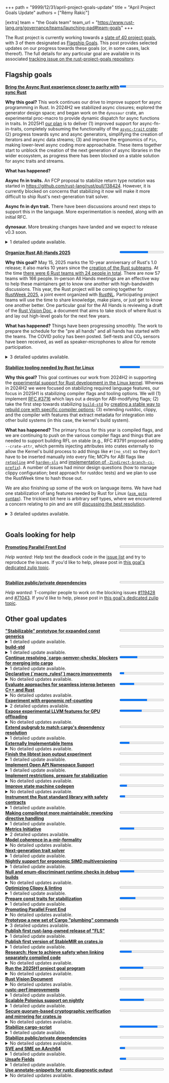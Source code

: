 +++
path = "9999/12/31/april-project-goals-update"
title = "April Project Goals Update"
authors = ["Rémy Rakic"]

[extra]
team = "the Goals team"
team_url = "https://www.rust-lang.org/governance/teams/launching-pad#team-goals"
+++

The Rust project is currently working towards a [slate of 40 project goals](https://rust-lang.github.io/rust-project-goals/2025h1/goals.html), with 3 of them designated as [Flagship Goals](https://rust-lang.github.io/rust-project-goals/2025h1/goals.html#flagship-goals). This post provides selected updates on our progress towards these goals (or, in some cases, lack thereof). The full details for any particular goal are available in its associated [tracking issue on the rust-project-goals repository](https://github.com/rust-lang/rust-project-goals/issues?q=is%3Aissue%20state%3Aopen%20label%3AC-tracking-issue).

## Flagship goals

<div style="display: flex;" class="mt2 mb3">
    <div style="flex: auto;"><a href='https://github.com/rust-lang/rust-project-goals/issues/105'><strong>Bring the Async Rust experience closer to parity with sync Rust</strong></a></div>
    <div style="flex: initial;"><progress value="5" max="34"></progress>
</div>
</div>
<!-- markdown separator --> 

**Why this goal?** This work continues our drive to improve support for async programming in Rust. In 2024H2 we stabilized async closures; explored the generator design space; and began work on the `dynosaur` crate, an experimental proc-macro to provide dynamic dispatch for async functions in traits. In 2025H1 [our plan](https://rust-lang.github.io/rust-project-goals/2025h1/async.html) is to deliver (1) improved support for async-fn-in-traits, completely subsuming the functionality of the [`async-trait` crate](https://crates.io/crates/async-trait); (2) progress towards sync and async generators, simplifying the creation of iterators and async data streams; (3) and improve the ergonomics of `Pin`, making lower-level async coding more approachable. These items together start to unblock the creation of the next generation of async libraries in the wider ecosystem, as progress there has been blocked on a stable solution for async traits and streams.

**What has happened?** 

**Async fn in traits.** An FCP proposal to stabilize return type notation was started in <https://github.com/rust-lang/rust/pull/138424>. However, it is currently blocked on concerns that stabilizing it now will make it more difficult to ship Rust's next-generation trait solver.

**Async fn in dyn trait.** There have been discussions around next steps to support this in the language. More experimentation is needed, along with an initial RFC.

**dynosaur.** More breaking changes have landed and we expect to release v0.3 soon.

<!-- markdown separator --> 


<details>
<summary>1 detailed update available.</summary>

<!-- this comment helps to convince the markdown parser to do the right thing -->


<!-- this comment helps to convince the markdown parser to do the right thing -->

<a href="https://github.com/rust-lang/rust-project-goals/issues/105#issuecomment-2896086972">Comment by @tmandry posted on 2025-05-20:</a><br>

<blockquote>

<!-- this comment helps to convince the markdown parser to do the right thing -->

**Async fn in traits.** An FCP proposal to stabilize return type notation was started in https://github.com/rust-lang/rust/pull/138424. However, it is currently blocked on concerns that stabilizing it now will make it more difficult to ship Rust's next-generation trait solver.

**Async fn in dyn trait.** There have been discussions around next steps to support this in the language. More experimentation is needed, along with an initial RFC.

**dynosaur.** More breaking changes have landed and we expect to release v0.3 soon.

<!-- this comment helps to convince the markdown parser to do the right thing -->

</blockquote>

</details>



<br>
<div style="display: flex;" class="mt2 mb3">
    <div style="flex: auto;"><a href='https://github.com/rust-lang/rust-project-goals/issues/263'><strong>Organize Rust All-Hands 2025</strong></a></div>
    <div style="flex: initial;"><progress value="18" max="28"></progress>
</div>
</div>
<!-- markdown separator --> 

**Why this goal?** May 15, 2025 marks the 10-year anniversary of Rust's 1.0 release; it also marks 10 years since the [creation of the Rust subteams](https://internals.rust-lang.org/t/announcing-the-subteams/2042). At the time [there were 6 Rust teams with 24 people in total](http://web.archive.org/web/20150517235608/http://www.rust-lang.org/team.html). There are now 57 teams with 166 people. In-person All Hands meetings are an effective way to help these maintainers get to know one another with high-bandwidth discussions. This year, the Rust project will be coming together for [RustWeek 2025](https://2025.rustweek.org), a joint event organized with [RustNL](https://2025.rustweek.org/about/). Participating project teams will use the time to share knowledge, make plans, or just get to know one another better. One particular goal for the All Hands is reviewing a draft of the [Rust Vision Doc](./rust-vision-doc.md), a document that aims to take stock of where Rust is and lay out high-level goals for the next few years.

**What has happened?** Things have been progressing smoothly. The work to prepare the schedule for the "pre all hands" and all hands has started with the teams. The COVID policy has been posted. Self-tests and CO₂ sensors have been received, as well as speaker-microphones to allow for remote participation.

<!-- markdown separator --> 


<details>
<summary>3 detailed updates available.</summary>

<!-- this comment helps to convince the markdown parser to do the right thing -->


<!-- this comment helps to convince the markdown parser to do the right thing -->

<a href="https://github.com/rust-lang/rust-project-goals/issues/263#issuecomment-2824692607">Comment by @m-ou-se posted on 2025-04-23:</a><br>

<blockquote>

<!-- this comment helps to convince the markdown parser to do the right thing -->

Update:

Below is the preliminary schedule for the "pre all hands" and all hands:

![Image](https://github.com/user-attachments/assets/9dd9aa14-1b37-478b-9071-3865ebac3994)

![Image](https://github.com/user-attachments/assets/4849caa8-c7af-4a9e-b1ee-75c1fafc7a6c)

![Image](https://github.com/user-attachments/assets/5888677e-3319-453c-9758-f8014954ebe6)

The last day has a lot of empty slots for now. I'm still working on filling those, but I'll leave a few empty slots to allow for flexibility during the event itself.

<!-- this comment helps to convince the markdown parser to do the right thing -->

</blockquote>


<!-- this comment helps to convince the markdown parser to do the right thing -->

<a href="https://github.com/rust-lang/rust-project-goals/issues/263#issuecomment-2824770439">Comment by @m-ou-se posted on 2025-04-23:</a><br>

<blockquote>

<!-- this comment helps to convince the markdown parser to do the right thing -->

I published our covid policy: https://rustweek.org/covid-policy-all-hands-and-unconf/

And got us a ton of covid self-tests and Aranet4 CO₂ sensors:

![Image](https://github.com/user-attachments/assets/09f53af5-785b-4871-b7be-06f58b1b786d)
![Image](https://github.com/user-attachments/assets/fdd79c8f-94bb-40b2-9cf9-ab949ebeb4e8)

<!-- this comment helps to convince the markdown parser to do the right thing -->

</blockquote>


<!-- this comment helps to convince the markdown parser to do the right thing -->

<a href="https://github.com/rust-lang/rust-project-goals/issues/263#issuecomment-2824783540">Comment by @m-ou-se posted on 2025-04-23:</a><br>

<blockquote>

<!-- this comment helps to convince the markdown parser to do the right thing -->

For remote attendance, I got us a bunch of Jabra Speak2 75 conferencing speaker-microphones. They are battery powered and work out-of-the-box both over USB and Bluetooth on any platform.

I'll put them near the entrance for anyone to borrow for any of the meeting rooms.

![Image](https://github.com/user-attachments/assets/1669b50d-a60c-4ba0-8e82-9f403820d0a7)

<!-- this comment helps to convince the markdown parser to do the right thing -->

</blockquote>

</details>



<br>
<div style="display: flex;" class="mt2 mb3">
    <div style="flex: auto;"><a href='https://github.com/rust-lang/rust-project-goals/issues/116'><strong>Stabilize tooling needed by Rust for Linux</strong></a></div>
    <div style="flex: initial;"><progress value="12" max="26"></progress>
</div>
</div>
<!-- markdown separator --> 

**Why this goal?** This goal continues our work from 2024H2 in supporting the [experimental support for Rust development in the Linux kernel][RFL.com]. Whereas in 2024H2 we were focused on stabilizing required language features, our focus in 2025H1 is stabilizing compiler flags and tooling options. We will (1) implement [RFC #3716] which lays out a design for ABI-modifying flags; (2) take the first step towards stabilizing [`build-std`](https://doc.rust-lang.org/cargo/reference/unstable.html#build-std) by [creating a stable way to rebuild core with specific compiler options](https://rust-lang.github.io/rust-project-goals/2025h1/build-std.html); (3) extending rustdoc, clippy, and the compiler with features that extract metadata for integration into other build systems (in this case, the kernel's build system).

[RFC #3716]: https://github.com/rust-lang/rfcs/pull/3716
[RFL.com]: https://rust-for-linux.com/
[RFL#2]: https://github.com/Rust-for-Linux/linux/issues/2

**What has happened?** The primary focus for this year is compiled flags, and we are continuing to push on the various compiler flags and things that are needed to support building RFL on stable (e.g., RFC #3791 proposed adding `--crate-attr`, which permits injecting attributes into crates externally to allow the Kernel's build process to add things like `#![no_std]` so they don't have to be inserted manually into every file; MCPs for ABI flags like [`retpoline`](https://github.com/rust-lang/compiler-team/issues/868) and [`harden-sls`](https://github.com/rust-lang/compiler-team/issues/869) and [implementation of `-Zindirect-branch-cs-prefix`](https://github.com/rust-lang/rust/pull/140740)). A number of issues had minor design questions (how to manage clippy configuration; best approach for rustdoc tests) and we plan to use the RustWeek time to hash those out.

We are also finishing up some of the work on language items. We have had one stabilization of lang features needed by Rust for Linux ([`asm_goto` syntax](https://blog.rust-lang.org/2025/05/15/Rust-1.87.0/#asm-jumps-to-rust-code)). The trickiest bit here is arbitrary self types, where we encountered a concern relating to pin and are still [discussing the best resolution](https://rust-lang.zulipchat.com/#narrow/channel/425075-rust-for-linux/topic/2025-05-07.20meeting/near/516734641).

<!-- markdown separator --> 


<details>
<summary>3 detailed updates available.</summary>

<!-- this comment helps to convince the markdown parser to do the right thing -->


<!-- this comment helps to convince the markdown parser to do the right thing -->

<a href="https://github.com/rust-lang/rust-project-goals/issues/116#issuecomment-2894303032">Comment by @ojeda posted on 2025-05-20:</a><br>

<blockquote>

<!-- this comment helps to convince the markdown parser to do the right thing -->

Update from our 2025-04-09 meeting ([full minutes](https://hackmd.io/@rust-lang-team/rkqdLEER1l)):

  - Some progress on `arbitrary_self_types`. In particular, decided to do with respect to pin and other related cases.
  
  - `asm_goto` is solved, apart from output operands. For `asm_const`, https://github.com/rust-lang/rust/pull/138618 is nominated.

  - ABI-modifying compiler flags: some PRs waiting review, e.g. https://github.com/rust-lang/rust/pull/138736.

  - `--crate-attr` RFC is up: https://github.com/rust-lang/rfcs/pull/3791.

  - `-Zsanitize-kcfi-arity`'s implementation PR got merged: https://github.com/rust-lang/rust/pull/138368. If all is good from the Linux side, a stabilization PR will be sent.

  - CFI `core::fmt` issue: https://github.com/rust-lang/rust/issues/115199.

  - Discussion around `bindgen`, `repr(align)` and packed types. RFC nominated for lang discussion: https://github.com/rust-lang/rfcs/pull/3718#issuecomment-2790654254.

<!-- this comment helps to convince the markdown parser to do the right thing -->

</blockquote>


<!-- this comment helps to convince the markdown parser to do the right thing -->

<a href="https://github.com/rust-lang/rust-project-goals/issues/116#issuecomment-2894308715">Comment by @ojeda posted on 2025-05-20:</a><br>

<blockquote>

<!-- this comment helps to convince the markdown parser to do the right thing -->

Update from our 2025-04-23 meeting ([full minutes](https://hackmd.io/@rust-lang-team/BJZ69jLkgx)):

  - Naked functions were stabilized, which could see some use in the kernel.

  - Lang discussed `#[repr(align)]` (the kernel is interested in, at least, the global one, i.e. `-Zmin-function-alignment=N`).

  - `asm_const`: @nbdd0121 will reply on the latest review comments in the implementation PR: https://github.com/rust-lang/rust/issues/128464.

  - `--crate-attr`: the author of the RFC (https://github.com/rust-lang/rfcs/pull/3791) is looking for a new owner. The RFC is in proposed FCP. Small updates to the text may be needed. Otherwise compiler probably wants to merge it. @Mark-Simulacrum to be pinged.

  - Clippy configuration etc.: @flip1995 will be at RustWeek, the plan is to discuss it there.

  - `rustdoc` extract doctests: @GuillaumeGomez and @ojeda plan to discuss it at RustWeek.

  - `-Zsanitize-kcfi-arity`: waiting on the kernel side (`tc-build` support sent).

  - CFI `core::fmt` issue: PR submitted: https://github.com/rust-lang/rust/pull/139632.

<!-- this comment helps to convince the markdown parser to do the right thing -->

</blockquote>


<!-- this comment helps to convince the markdown parser to do the right thing -->

<a href="https://github.com/rust-lang/rust-project-goals/issues/116#issuecomment-2894319024">Comment by @ojeda posted on 2025-05-20:</a><br>

<blockquote>

<!-- this comment helps to convince the markdown parser to do the right thing -->

Update from our 2025-05-07 meeting ([full minutes](https://hackmd.io/@rust-lang-team/S1Y3l7Kxel)):

  - Enthusiasm and plans for RustWeek.

  - `arbitrary_self_types`: update from @dingxiangfei2009 at https://rust-lang.zulipchat.com/#narrow/channel/425075-rust-for-linux/topic/2025-05-07.20meeting/near/516734641 -- he plans to talk to types in order to find a solution. @davidtwco will ping @petrochenkov about `rustc_resolve`.

  - Sanitizer support and `#[sanitize(off)]`: discussed by lang at https://github.com/rust-lang/rust/pull/123617#issuecomment-2859621119. Discussion about allowing to disable particular sanitizers. Older concern from compiler at https://github.com/rust-lang/rust/pull/123617#issuecomment-2192330122.

  - `asm_const` with pointers support: lang talked about it -- lang will want an RFC: https://github.com/rust-lang/rust/issues/128464#issuecomment-2861515372.

  - ABI-modifying compiler flags: two MCPs filled: https://github.com/rust-lang/compiler-team/issues/868 (`-Zretpoline` and `-Zretpoline-external-thunk`) and https://github.com/rust-lang/compiler-team/issues/869 (`-Zharden-sls`).

    Implementation PR for `-Zindirect-branch-cs-prefix` at https://github.com/rust-lang/rust/pull/140740 that goes on top of https://github.com/rust-lang/rust/pull/135927.

    @davidtwco agreed there is likely no need for a separate MCP for this last one, i.e. it could go into the `-Zretpoline*` one. @azhogin pinged about this at https://github.com/rust-lang/rust/pull/135927#issuecomment-2859906060.
  
  - `--crate-attr`: @Mark-Simulacrum was pinged and he is OK to adopt the RFC (https://github.com/rust-lang/rfcs/pull/3791).

<!-- this comment helps to convince the markdown parser to do the right thing -->

</blockquote>

</details>


<br>

## Goals looking for help

<div style="display: flex;" class="mt2 mb3">
    <div style="flex: auto;"><a href='https://github.com/rust-lang/rust-project-goals/issues/121'><strong>Promoting Parallel Front End</strong></a></div>
    <div style="flex: initial;"><progress value="0" max="3"></progress>
</div>
</div>
<!-- markdown separator -->
<!-- markdown separator -->


<!-- markdown separator -->
*Help wanted:* Help test the deadlock code in the [issue list](https://github.com/rust-lang/rust/labels/WG-compiler-parallel) and try to reproduce the issues. If you'd like to help, please post in [this goal's dedicated zulip topic](https://rust-lang.zulipchat.com/#narrow/channel/435869-project-goals/topic/Promoting.20Parallel.20Front.20End.20.28goals.23121.29/with/506292058).
<!-- markdown separator -->


<!-- markdown separator -->

<br>
<div style="display: flex;" class="mt2 mb3">
    <div style="flex: auto;"><a href='https://github.com/rust-lang/rust-project-goals/issues/272'><strong>Stabilize public/private dependencies</strong></a></div>
    <div style="flex: initial;"><progress value="0" max="5"></progress>
</div>
</div>
<!-- markdown separator -->
<!-- markdown separator -->


<!-- markdown separator -->
*Help wanted:* T-compiler people to work on the blocking issues [#119428](https://github.com/rust-lang/rust/issues/119428) and [#71043](https://github.com/rust-lang/rust/issues/71043). If you'd like to help, please post in [this goal's dedicated zulip topic](https://rust-lang.zulipchat.com/#narrow/channel/435869-project-goals/topic/Stabilize.20public.2Fprivate.20dependencies.20.28goals.23272.29).
<!-- markdown separator -->


<!-- markdown separator -->

## Other goal updates

<div style="display: flex;" class="mt2 mb3">
    <div style="flex: auto;"><a href='https://github.com/rust-lang/rust-project-goals/issues/100'><strong>&quot;Stabilizable&quot; prototype for expanded const generics</strong></a></div>
    <div style="flex: initial;"><progress value="0" max="4"></progress>
</div>
</div>
<!-- markdown separator --> 



<!-- markdown separator --> 


<details>
<summary>1 detailed update available.</summary>

<!-- this comment helps to convince the markdown parser to do the right thing -->


<!-- this comment helps to convince the markdown parser to do the right thing -->

<a href="https://github.com/rust-lang/rust-project-goals/issues/100#issuecomment-2842025884">Comment by @BoxyUwU posted on 2025-04-30:</a><br>

<blockquote>

<!-- this comment helps to convince the markdown parser to do the right thing -->

I've a PR open to make resolving inherent assoc terms in item signatures not result in query cycles, this will be necessary for uses of inherent assoc consts in the type system under mgca. camelid is currently working on representing const items as aliases to type system consts rather than bodies like they currently are, this is necessary to implement normalization of const const aliases under mgca, it will also allow us to implement the core mgca check of const aliases in the type system being equal to valid const arguments, and also we'll be able to split out a full gca feature gate *without* that restriction.

The PR mentioned in the previous update to handle const aliases with inference variables correctly has turned into a bit of a rabbit hole. It turned out that there were *stable* issues around const evaluation and illformed constants resulting in ICEs so I've wound up trying to get those fixed and have been writing up a document explaining justification for a breaking change there. 

<!-- this comment helps to convince the markdown parser to do the right thing -->

</blockquote>

</details>


<div style="display: flex;" class="mt2 mb3">
    <div style="flex: auto;"><a href='https://github.com/rust-lang/rust-project-goals/issues/274'><strong>build-std</strong></a></div>
    <div style="flex: initial;"><progress value="0" max="4"></progress>
</div>
</div>
<!-- markdown separator --> 



<!-- markdown separator --> 


<details>
<summary>1 detailed update available.</summary>

<!-- this comment helps to convince the markdown parser to do the right thing -->


<!-- this comment helps to convince the markdown parser to do the right thing -->

<a href="https://github.com/rust-lang/rust-project-goals/issues/274#issuecomment-2857981933">Comment by @davidtwco posted on 2025-05-07:</a><br>

<blockquote>

<!-- this comment helps to convince the markdown parser to do the right thing -->

- We've started a regular biweekly sync call with upstream stakeholders in build-std from the lang, compiler and cargo teams where we discuss aspects of our tentative design or clarify constraints.
- @adamgemmell has continued to draft our proposal for build-std, which we're discussing in our regular sync calls.
- We're hosting a session at the All Hands next week to discuss build-std.

<!-- this comment helps to convince the markdown parser to do the right thing -->

</blockquote>

</details>


<div style="display: flex;" class="mt2 mb3">
    <div style="flex: auto;"><a href='https://github.com/rust-lang/rust-project-goals/issues/104'><strong>Continue resolving &#x60;cargo-semver-checks&#x60; blockers for merging into cargo</strong></a></div>
    <div style="flex: initial;"><progress value="2" max="5"></progress>
</div>
</div>
<!-- markdown separator --> 



<!-- markdown separator --> 


<details>
<summary>1 detailed update available.</summary>

<!-- this comment helps to convince the markdown parser to do the right thing -->


<!-- this comment helps to convince the markdown parser to do the right thing -->

<a href="https://github.com/rust-lang/rust-project-goals/issues/104#issuecomment-2848816055">Comment by @obi1kenobi posted on 2025-05-03:</a><br>

<blockquote>

<!-- this comment helps to convince the markdown parser to do the right thing -->

We encountered some speedbumps this month.

TL;DR:
- While working on `'static` and "outlives" bounds, we discovered Rust's ability to _imply_ bounds that are not stated explicitly at the definition site.
- Implied bounds are load-bearing for SemVer; failure to take them into account will produce _both_ false-positives _and_ false-negatives.
- While technical limitations make it infeasible for `cargo-semver-checks` to correctly deduce implied bounds, `rustc` has this capability internally.
- We have [asked the rustdoc team](https://rust-lang.zulipchat.com/#narrow/channel/266220-t-rustdoc/topic/Show.20implied.20bounds.20in.20rustdoc.20JSON/near/515146429) to expose implied bounds in rustdoc JSON by using those `rustc` internal APIs.

There are some good news as well, though! While looking at the `#[target_feature]` attribute:
- We discovered previously-undocumented SemVer hazards.
- We [discovered a case of unsoundness](https://github.com/rust-lang/rust/issues/139368) when that attribute is used on trait methods.
- With the help of contributors and the rustdoc team, rustdoc JSON began including additional information that will help future `cargo-semver-checks` versions catch those SemVer hazards.

<!-- this comment helps to convince the markdown parser to do the right thing -->

</blockquote>

</details>


<div style="display: flex;" class="mt2 mb3">
    <div style="flex: auto;"><a href='https://github.com/rust-lang/rust-project-goals/issues/252'><strong>Declarative (&#x60;macro_rules!&#x60;) macro improvements</strong></a></div>
    <div style="flex: initial;"><progress value="3" max="29"></progress>
</div>
</div>
<!-- markdown separator --> 



<!-- markdown separator --> 


<!-- this comment helps to convince the markdown parser to do the right thing -->

<details>
<summary>No detailed updates available.</summary>
</details>


<div style="display: flex;" class="mt2 mb3">
    <div style="flex: auto;"><a href='https://github.com/rust-lang/rust-project-goals/issues/253'><strong>Evaluate approaches for seamless interop between C++ and Rust</strong></a></div>
    <div style="flex: initial;"><progress value="2" max="6"></progress>
</div>
</div>
<!-- markdown separator --> 



<!-- markdown separator --> 


<!-- this comment helps to convince the markdown parser to do the right thing -->

<details>
<summary>No detailed updates available.</summary>
</details>


<div style="display: flex;" class="mt2 mb3">
    <div style="flex: auto;"><a href='https://github.com/rust-lang/rust-project-goals/issues/107'><strong>Experiment with ergonomic ref-counting</strong></a></div>
    <div style="flex: initial;"><progress value="5" max="8"></progress>
</div>
</div>
<!-- markdown separator --> 



<!-- markdown separator --> 


<details>
<summary>2 detailed updates available.</summary>

<!-- this comment helps to convince the markdown parser to do the right thing -->


<!-- this comment helps to convince the markdown parser to do the right thing -->

<a href="https://github.com/rust-lang/rust-project-goals/issues/107#issuecomment-2786926399">Comment by @nikomatsakis posted on 2025-04-08:</a><br>

<blockquote>

<!-- this comment helps to convince the markdown parser to do the right thing -->

In reviewing https://github.com/rust-lang/rust/pull/138628, we realized that the tests were not behaving as expected because they were running in Rust 2015 which had distinct capture rules. My [suggestion](https://github.com/rust-lang/rust/pull/138628#pullrequestreview-2750344682) was to limit the `use` keyword (or at least use closures...) to Rust 2021 so as to avoid having to think about how it interacts with earlier capture rules (as well as potential migrations). I believe this follows from the Edition axiom that [Editions are meant to be adopted](https://rust-lang.github.io/rfcs/3085-edition-2021.html#editions-are-meant-to-be-adopted).

There is an interesting tension with [Rust should feel like one language](https://rust-lang.github.io/rfcs/3085-edition-2021.html#rust-should-feel-like-one-language). My feeling is that there is a missing tenet: the reason we do editions and not fine-grained features is because we wish to avoid combianotoric explosion, where odd combinations of features can lead to untested scenarios. But that is exactly what would be happening here if we allow `use` on older editions. So I think the rule should be that you make new features available on older editions *up until the point where they interact with something that changed* -- in this case, `use` closures interact with the closure capture rules which changed in Rust 2021, so we should limit this feature to Rust 2021 and newer.

Put another way, you should never have to go back and modify an edition migration to work differently. That suggestions you are attempting to push the feature too far back.

<!-- this comment helps to convince the markdown parser to do the right thing -->

</blockquote>


<!-- this comment helps to convince the markdown parser to do the right thing -->

<a href="https://github.com/rust-lang/rust-project-goals/issues/107#issuecomment-2843027977">Comment by @spastorino posted on 2025-04-30:</a><br>

<blockquote>

<!-- this comment helps to convince the markdown parser to do the right thing -->

We've modified codegen so that we guarantee that `x.use` will do a copy if `X: Copy` is true after monomorphization. Before this change the desugaring to `clone` occured only before monomorphization and hence it would call the `clone` method even for those instances where `X` is a `Copy` type. So with this modification we avoid such situation.

We are not working on convert `x.use` to a move rather than a clone if this is a last-use.

<!-- this comment helps to convince the markdown parser to do the right thing -->

</blockquote>

</details>


<div style="display: flex;" class="mt2 mb3">
    <div style="flex: auto;"><a href='https://github.com/rust-lang/rust-project-goals/issues/109'><strong>Expose experimental LLVM features for GPU offloading</strong></a></div>
    <div style="flex: initial;"><progress value="2" max="4"></progress>
</div>
</div>
<!-- markdown separator --> 



<!-- markdown separator --> 


<!-- this comment helps to convince the markdown parser to do the right thing -->

<details>
<summary>No detailed updates available.</summary>
</details>


<div style="display: flex;" class="mt2 mb3">
    <div style="flex: auto;"><a href='https://github.com/rust-lang/rust-project-goals/issues/110'><strong>Extend pubgrub to match cargo&#x27;s dependency resolution</strong></a></div>
    <div style="flex: initial;"><progress value="0" max="2"></progress>
</div>
</div>
<!-- markdown separator --> 



<!-- markdown separator --> 


<details>
<summary>1 detailed update available.</summary>

<!-- this comment helps to convince the markdown parser to do the right thing -->


<!-- this comment helps to convince the markdown parser to do the right thing -->

<a href="https://github.com/rust-lang/rust-project-goals/issues/110#issuecomment-2848617679">Comment by @Eh2406 posted on 2025-05-03:</a><br>

<blockquote>

<!-- this comment helps to convince the markdown parser to do the right thing -->

I will be giving [a talk at Rust-Week](https://rustweek.org/talks/jacob/) about the history that brought us to this project/goal. Aside from preparing for that talk I have not had time for this effort.

<!-- this comment helps to convince the markdown parser to do the right thing -->

</blockquote>

</details>


<div style="display: flex;" class="mt2 mb3">
    <div style="flex: auto;"><a href='https://github.com/rust-lang/rust-project-goals/issues/254'><strong>Externally Implementable Items</strong></a></div>
    <div style="flex: initial;"><progress value="2" max="9"></progress>
</div>
</div>
<!-- markdown separator --> 



<!-- markdown separator --> 


<!-- this comment helps to convince the markdown parser to do the right thing -->

<details>
<summary>No detailed updates available.</summary>
</details>


<div style="display: flex;" class="mt2 mb3">
    <div style="flex: auto;"><a href='https://github.com/rust-lang/rust-project-goals/issues/255'><strong>Finish the libtest json output experiment</strong></a></div>
    <div style="flex: initial;"><progress value="0" max="4"></progress>
</div>
</div>
<!-- markdown separator --> 



<!-- markdown separator --> 


<details>
<summary>1 detailed update available.</summary>

<!-- this comment helps to convince the markdown parser to do the right thing -->


<!-- this comment helps to convince the markdown parser to do the right thing -->

<a href="https://github.com/rust-lang/rust-project-goals/issues/255#issuecomment-2841981003">Comment by @epage posted on 2025-04-30:</a><br>

<blockquote>

<!-- this comment helps to convince the markdown parser to do the right thing -->

- Key developments:
  - Continued efforts to clean up the existing code
  - t-testing-devex has been working out where the crates should live in preparation for publishing them ([#t-testing-devex > crate ownership @ 💬](https://rust-lang.zulipchat.com/#narrow/channel/404371-t-testing-devex/topic/crate.20ownership/near/513724212))
  - Looking to build on the work done for `test-r` and `rustest` crates as they align with the long term vision
- Blockers:
- Help wanted:

<!-- this comment helps to convince the markdown parser to do the right thing -->

</blockquote>

</details>


<div style="display: flex;" class="mt2 mb3">
    <div style="flex: auto;"><a href='https://github.com/rust-lang/rust-project-goals/issues/256'><strong>Implement Open API Namespace Support</strong></a></div>
    <div style="flex: initial;"><progress value="0" max="3"></progress>
</div>
</div>
<!-- markdown separator --> 



<!-- markdown separator --> 


<details>
<summary>1 detailed update available.</summary>

<!-- this comment helps to convince the markdown parser to do the right thing -->


<!-- this comment helps to convince the markdown parser to do the right thing -->

<a href="https://github.com/rust-lang/rust-project-goals/issues/256#issuecomment-2843397925">Comment by @eholk posted on 2025-04-30:</a><br>

<blockquote>

<!-- this comment helps to convince the markdown parser to do the right thing -->

@b-naber and I have been working on the rustc side of the implementation for this feature.

I merged https://github.com/rust-lang/rust/pull/139647, which adds the unstables `-Z namespaced-crates` option to the compiler and enables parsing of externs like `--extern foo::bar=libbar.rlib`. @b-naber has led the resolver changes and has a draft PR up at https://github.com/rust-lang/rust/pull/140271.

The implementation work has raised some [new concerns](https://github.com/rust-lang/rust/issues/122349#issuecomment-2832241624) about the overall direction, so work is ongoing to resolve those while continuing to make progress in the meantime.

<!-- this comment helps to convince the markdown parser to do the right thing -->

</blockquote>

</details>


<div style="display: flex;" class="mt2 mb3">
    <div style="flex: auto;"><a href='https://github.com/rust-lang/rust-project-goals/issues/257'><strong>Implement restrictions, prepare for stabilization</strong></a></div>
    <div style="flex: initial;"><progress value="0" max="8"></progress>
</div>
</div>
<!-- markdown separator --> 



<!-- markdown separator --> 


<!-- this comment helps to convince the markdown parser to do the right thing -->

<details>
<summary>No detailed updates available.</summary>
</details>


<div style="display: flex;" class="mt2 mb3">
    <div style="flex: auto;"><a href='https://github.com/rust-lang/rust-project-goals/issues/258'><strong>Improve state machine codegen</strong></a></div>
    <div style="flex: initial;"><progress value="1" max="6"></progress>
</div>
</div>
<!-- markdown separator --> 



<!-- markdown separator --> 


<!-- this comment helps to convince the markdown parser to do the right thing -->

<details>
<summary>No detailed updates available.</summary>
</details>


<div style="display: flex;" class="mt2 mb3">
    <div style="flex: auto;"><a href='https://github.com/rust-lang/rust-project-goals/issues/126'><strong>Instrument the Rust standard library with safety contracts</strong></a></div>
    <div style="flex: initial;"><progress value="1" max="8"></progress>
</div>
</div>
<!-- markdown separator --> 



<!-- markdown separator --> 


<details>
<summary>1 detailed update available.</summary>

<!-- this comment helps to convince the markdown parser to do the right thing -->


<!-- this comment helps to convince the markdown parser to do the right thing -->

<a href="https://github.com/rust-lang/rust-project-goals/issues/126#issuecomment-2843622028">Comment by @celinval posted on 2025-04-30:</a><br>

<blockquote>

<!-- this comment helps to convince the markdown parser to do the right thing -->

We fixed issue https://github.com/rust-lang/rust/issues/136925 that was blocking contract annotations on constant functions, which unblocks the initial PR to add some contract annotations in the standard library (https://github.com/rust-lang/rust/pull/136578). The PR currently triggers a CI failure which we are investigating.

<!-- this comment helps to convince the markdown parser to do the right thing -->

</blockquote>

</details>


<div style="display: flex;" class="mt2 mb3">
    <div style="flex: auto;"><a href='https://github.com/rust-lang/rust-project-goals/issues/259'><strong>Making compiletest more maintainable: reworking directive handling</strong></a></div>
    <div style="flex: initial;"><progress value="0" max="5"></progress>
</div>
</div>
<!-- markdown separator --> 



<!-- markdown separator --> 


<details>
<summary>1 detailed update available.</summary>

<!-- this comment helps to convince the markdown parser to do the right thing -->


<!-- this comment helps to convince the markdown parser to do the right thing -->

<a href="https://github.com/rust-lang/rust-project-goals/issues/259#issuecomment-2843934346">Comment by @jieyouxu posted on 2025-05-01:</a><br>

<blockquote>

<!-- this comment helps to convince the markdown parser to do the right thing -->

Update (2025-05-01):

- Not much updates, recent compiletest changes were surrounding error annotation strictness/canonicalization and landing a new executor that doesn't depend on libtest, and I've mostly been involved in reviewing those.
- Next planned changes are first to introduce some discipline into compiletest's error handling and contributor-facing diagnostics, because configuration and directive handling currently still has a ton of random panics all over the place.

<!-- this comment helps to convince the markdown parser to do the right thing -->

</blockquote>

</details>


<div style="display: flex;" class="mt2 mb3">
    <div style="flex: auto;"><a href='https://github.com/rust-lang/rust-project-goals/issues/260'><strong>Metrics Initiative</strong></a></div>
    <div style="flex: initial;"><progress value="2" max="6"></progress>
</div>
</div>
<!-- markdown separator --> 



<!-- markdown separator --> 


<details>
<summary>2 detailed updates available.</summary>

<!-- this comment helps to convince the markdown parser to do the right thing -->


<!-- this comment helps to convince the markdown parser to do the right thing -->

<a href="https://github.com/rust-lang/rust-project-goals/issues/260#issuecomment-2810680086">Comment by @yaahc posted on 2025-04-16:</a><br>

<blockquote>

<!-- this comment helps to convince the markdown parser to do the right thing -->

Small progress update:

following the plan mentioned above plus some extra bits, I've implemented the following changes

* changed the json output to include the timestamp
* changed the file naming to ensure uniqueness and not overwrite metrics for the same crate when built with different configurations
  * previously I was piggybacking on the hash used to name artifacts in the `.cargo` or `build` directories, which in the compiler is known as `extra_filename` and is configured by cargo, but it turns out this doesn't guarantee uniqueness
  * I've replaced this with the ["Strict Version Hash"](https://rustc-dev-guide.rust-lang.org/backend/libs-and-metadata.html?highlight=stable%20version%20hash#strict-version-hash) (SVH)
    * Doing so introduced an ICE when compiling some crates with incremental compilation enabled. I've since resolved this in https://github.com/rust-lang/rust/pull/139502 and tested this version against the top 100 crates in the ecosystem and their dependencies to verify its working
* I've been working with the infra team and they've setup a cloud instance of influxdb 3.0 and grafana, influxdb is setup, grafana in progress
* I met with both libs and lang to discuss their needs related to the unstable feature usage metrics and metrics in general

Next Steps:
* I've got everything setup for the docs.rs team to start gathering a sample dataset for which I will then upload to the server the infra team setup
* update locally hosted PoC impl to work with recent changes to metrics files and naming and validate that it's working as expected
* work on the queries for the grafana instance to setup a graph per feature showing usage over time
  * probably going to create fake usage data to with for this
* on the side I'm also looking into how much work it would be to track relative usage of various library APIs under a single feature flag (e.g. https://github.com/rust-lang/rust/issues/139911 tracking the specific functions used)
* develop a better understanding of the expected cost of running an influxdb server

<!-- this comment helps to convince the markdown parser to do the right thing -->

</blockquote>


<!-- this comment helps to convince the markdown parser to do the right thing -->

<a href="https://github.com/rust-lang/rust-project-goals/issues/260#issuecomment-2822723527">Comment by @yaahc posted on 2025-04-22:</a><br>

<blockquote>

<!-- this comment helps to convince the markdown parser to do the right thing -->

posting this here so I can link to it in other places, I've setup the basic usage over time chart using some synthesized data that just emulates quadraticly (is that a word?) increasing feature usage for my given feature over the course of a week (the generated data starts at 0 usages per day and ends at 1000 usages per day). This  chart counts the usage over each day long period and charts those counts over a week. The dip at the end is the difference between when I generated the data, after which there is zero usage data, and when I queried it.

With this I should be ready to just upload the data once we've gathered it from docs.rs, all I need to do is polish and export the dashboards I've made from grafana to the rust-lang grafana instance, connect that instance to the rust-lang influxdb instance, and upload the data to influxdb once we've gathered it.

![Image](https://github.com/user-attachments/assets/4d3db7cf-04bc-400c-8791-ac10c402ccdf)

<!-- this comment helps to convince the markdown parser to do the right thing -->

</blockquote>

</details>


<div style="display: flex;" class="mt2 mb3">
    <div style="flex: auto;"><a href='https://github.com/rust-lang/rust-project-goals/issues/122'><strong>Model coherence in a-mir-formality</strong></a></div>
    <div style="flex: initial;"><progress value="0" max="6"></progress>
</div>
</div>
<!-- markdown separator --> 



<!-- markdown separator --> 


<!-- this comment helps to convince the markdown parser to do the right thing -->

<details>
<summary>No detailed updates available.</summary>
</details>


<div style="display: flex;" class="mt2 mb3">
    <div style="flex: auto;"><a href='https://github.com/rust-lang/rust-project-goals/issues/113'><strong>Next-generation trait solver</strong></a></div>
    <div style="flex: initial;"><progress value="0" max="4"></progress>
</div>
</div>
<!-- markdown separator --> 



<!-- markdown separator --> 


<details>
<summary>1 detailed update available.</summary>

<!-- this comment helps to convince the markdown parser to do the right thing -->


<!-- this comment helps to convince the markdown parser to do the right thing -->

<a href="https://github.com/rust-lang/rust-project-goals/issues/113#issuecomment-2846022991">Comment by @lcnr posted on 2025-05-01:</a><br>

<blockquote>

<!-- this comment helps to convince the markdown parser to do the right thing -->

We've made a lot of progress over the last 1.5 months. My change to opaque types in borrowck is pretty much done now: https://github.com/rust-lang/rust/pull/139587. It still needs some cleanup and an FCP to actually merge. We've already merged multiple cleanups on the way here.

We then started to test crater with the `-Znext-solver=globally`. @compiler-errors and me encountered and merged the fixes for 13 issues since then: https://github.com/rust-lang/rust/pull/139791 https://github.com/rust-lang/rust/pull/139798 https://github.com/rust-lang/rust/pull/140236 https://github.com/rust-lang/rust/pull/139900 https://github.com/rust-lang/rust/pull/139828 https://github.com/rust-lang/rust/pull/139774 https://github.com/rust-lang/rust/pull/139762 https://github.com/rust-lang/rust/pull/139789 https://github.com/rust-lang/rust/pull/138845 https://github.com/rust-lang/rust/pull/140306 https://github.com/rust-lang/rust/pull/140305 https://github.com/rust-lang/rust/pull/140276 https://github.com/rust-lang/rust/pull/140302. @Nadrieril was also helpful by minimizing an encountered issue.

With these improvements and multiple in-flight changes we're now at significantly less than 100 remaining regressions in the top 10000 crates and have started the first complete crater run today. We are using a single PR for all crater runs. Check out https://github.com/rust-lang/rust/pull/133502 for the current status and the stack of in-flight changes. 

<!-- this comment helps to convince the markdown parser to do the right thing -->

</blockquote>

</details>


<div style="display: flex;" class="mt2 mb3">
    <div style="flex: auto;"><a href='https://github.com/rust-lang/rust-project-goals/issues/261'><strong>Nightly support for ergonomic SIMD multiversioning</strong></a></div>
    <div style="flex: initial;"><progress value="0" max="5"></progress>
</div>
</div>
<!-- markdown separator --> 



<!-- markdown separator --> 


<details>
<summary>1 detailed update available.</summary>

<!-- this comment helps to convince the markdown parser to do the right thing -->


<!-- this comment helps to convince the markdown parser to do the right thing -->

<a href="https://github.com/rust-lang/rust-project-goals/issues/261#issuecomment-2841895996">Comment by @veluca93 posted on 2025-04-30:</a><br>

<blockquote>

<!-- this comment helps to convince the markdown parser to do the right thing -->

Key developments: nothing substantial.

<!-- this comment helps to convince the markdown parser to do the right thing -->

</blockquote>

</details>


<div style="display: flex;" class="mt2 mb3">
    <div style="flex: auto;"><a href='https://github.com/rust-lang/rust-project-goals/issues/262'><strong>Null and enum-discriminant runtime checks in debug builds</strong></a></div>
    <div style="flex: initial;"><progress value="1" max="3"></progress>
</div>
</div>
<!-- markdown separator --> 



<!-- markdown separator --> 


<!-- this comment helps to convince the markdown parser to do the right thing -->

<details>
<summary>No detailed updates available.</summary>
</details>


<div style="display: flex;" class="mt2 mb3">
    <div style="flex: auto;"><a href='https://github.com/rust-lang/rust-project-goals/issues/114'><strong>Optimizing Clippy &amp; linting</strong></a></div>
    <div style="flex: initial;"><progress value="0" max="2"></progress>
</div>
</div>
<!-- markdown separator --> 



<!-- markdown separator --> 


<details>
<summary>1 detailed update available.</summary>

<!-- this comment helps to convince the markdown parser to do the right thing -->


<!-- this comment helps to convince the markdown parser to do the right thing -->

<a href="https://github.com/rust-lang/rust-project-goals/issues/114#issuecomment-2837910940">Comment by @blyxyas posted on 2025-04-29:</a><br>

<blockquote>

<!-- this comment helps to convince the markdown parser to do the right thing -->

Monthly update!

- In [the last monthly update](https://github.com/rust-lang/rust-project-goals/issues/114#issuecomment-2730435572) we saw the impact that [interning symbols](https://doc.rust-lang.org/nightly/nightly-rustc/rustc_span/symbol/struct.Symbol.html#method.intern) had on the program's performance. An effort to minimize this via a pre-interning symbol mechanism has been implemented in https://github.com/rust-lang/rust-clippy/pull/14650 and https://github.com/rust-lang/rust/pull/138682

- We're phasing out the old ["str path"](https://doc.rust-lang.org/nightly/nightly-rustc/clippy_utils/fn.match_def_path.html) infrastructure into a new lazy alternative. https://github.com/rust-lang/rust-clippy/pull/14705

- We're currently in the effort to optimize some documentation lints that took up to 15% of the Clippy runtime (depending on how much documentation for each line of code you had.) See https://github.com/rust-lang/rust-clippy/pull/14693

- We've also been experimenting with lots of new possibilities, mainly on parallel lints. Althought they currently are not performance improvements, there are some great hope put into them.

- Memory consumption and branch mispredictions are being monitored, they do not seem out of the ordinary.

- Monitoring cache misses and references, turns out that about 31% of cache references (792m found) are cache misses (253m found) in some benchmarks. We will check what's behind those numbers and if they can be improved.

This has been a great month for performance!

<!-- this comment helps to convince the markdown parser to do the right thing -->

</blockquote>

</details>


<div style="display: flex;" class="mt2 mb3">
    <div style="flex: auto;"><a href='https://github.com/rust-lang/rust-project-goals/issues/106'><strong>Prepare const traits for stabilization</strong></a></div>
    <div style="flex: initial;"><progress value="5" max="14"></progress>
</div>
</div>
<!-- markdown separator --> 



<!-- markdown separator --> 


<details>
<summary>1 detailed update available.</summary>

<!-- this comment helps to convince the markdown parser to do the right thing -->


<!-- this comment helps to convince the markdown parser to do the right thing -->

<a href="https://github.com/rust-lang/rust-project-goals/issues/106#issuecomment-2841950116">Comment by @oli-obk posted on 2025-04-30:</a><br>

<blockquote>

<!-- this comment helps to convince the markdown parser to do the right thing -->

No updates

<!-- this comment helps to convince the markdown parser to do the right thing -->

</blockquote>

</details>


<div style="display: flex;" class="mt2 mb3">
    <div style="flex: auto;"><a href='https://github.com/rust-lang/rust-project-goals/issues/121'><strong>Promoting Parallel Front End</strong></a></div>
    <div style="flex: initial;"><progress value="0" max="3"></progress>
</div>
</div>
<!-- markdown separator --> 



<!-- markdown separator --> 


<!-- this comment helps to convince the markdown parser to do the right thing -->

<details>
<summary>No detailed updates available.</summary>
</details>


<div style="display: flex;" class="mt2 mb3">
    <div style="flex: auto;"><a href='https://github.com/rust-lang/rust-project-goals/issues/264'><strong>Prototype a new set of Cargo &quot;plumbing&quot; commands</strong></a></div>
    <div style="flex: initial;"><progress value="0" max="4"></progress>
</div>
</div>
<!-- markdown separator --> 



<!-- markdown separator --> 


<details>
<summary>3 detailed updates available.</summary>

<!-- this comment helps to convince the markdown parser to do the right thing -->


<!-- this comment helps to convince the markdown parser to do the right thing -->

<a href="https://github.com/rust-lang/rust-project-goals/issues/264#issuecomment-2841965738">Comment by @epage posted on 2025-04-30:</a><br>

<blockquote>

<!-- this comment helps to convince the markdown parser to do the right thing -->

- Key developments:
  - The [cargo-plumbing repo](https://github.com/crate-ci/cargo-plumbing)  was created to serve as the central place for collaboration on this effort
  - @ashiskumarnaik posted crate-ci/cargo-plumbing#5 for the first plumbing command
- Blockers: 
- Help wanted: 



<!-- this comment helps to convince the markdown parser to do the right thing -->

</blockquote>


<!-- this comment helps to convince the markdown parser to do the right thing -->

<a href="https://github.com/rust-lang/rust-project-goals/issues/264#issuecomment-2851032075">Comment by @ojuschugh1 posted on 2025-05-05:</a><br>

<blockquote>

<!-- this comment helps to convince the markdown parser to do the right thing -->

Hi @epage  , I am interested in working on this project. If you are still looking for someone.

<!-- this comment helps to convince the markdown parser to do the right thing -->

</blockquote>


<!-- this comment helps to convince the markdown parser to do the right thing -->

<a href="https://github.com/rust-lang/rust-project-goals/issues/264#issuecomment-2852224902">Comment by @epage posted on 2025-05-05:</a><br>

<blockquote>

<!-- this comment helps to convince the markdown parser to do the right thing -->

@ojuschugh1 iirc there is a GSoC proposal for this and we are waiting to hear whether it was accepted.  If it was, it would likely involve coordinating with them on tasks.

<!-- this comment helps to convince the markdown parser to do the right thing -->

</blockquote>

</details>


<div style="display: flex;" class="mt2 mb3">
    <div style="flex: auto;"><a href='https://github.com/rust-lang/rust-project-goals/issues/265'><strong>Publish first rust-lang-owned release of &quot;FLS&quot;</strong></a></div>
    <div style="flex: initial;"><progress value="0" max="5"></progress>
</div>
</div>
<!-- markdown separator --> 



<!-- markdown separator --> 


<details>
<summary>1 detailed update available.</summary>

<!-- this comment helps to convince the markdown parser to do the right thing -->


<!-- this comment helps to convince the markdown parser to do the right thing -->

<a href="https://github.com/rust-lang/rust-project-goals/issues/265#issuecomment-2847874500">Comment by @JoelMarcey posted on 2025-05-02:</a><br>

<blockquote>

<!-- this comment helps to convince the markdown parser to do the right thing -->

Key Developments: The FLS repo has officially been transferred from Ferrous to the Rust Project. https://github.com/rust-lang/fls is now live. 

Next step: Integrate the FLS with the Rust build system in order to support publishing within project processes.

Blockers: None yet. The build system integration could create some support requests, however.

<!-- this comment helps to convince the markdown parser to do the right thing -->

</blockquote>

</details>


<div style="display: flex;" class="mt2 mb3">
    <div style="flex: auto;"><a href='https://github.com/rust-lang/rust-project-goals/issues/266'><strong>Publish first version of StableMIR on crates.io</strong></a></div>
    <div style="flex: initial;"><progress value="0" max="6"></progress>
</div>
</div>
<!-- markdown separator --> 



<!-- markdown separator --> 


<details>
<summary>1 detailed update available.</summary>

<!-- this comment helps to convince the markdown parser to do the right thing -->


<!-- this comment helps to convince the markdown parser to do the right thing -->

<a href="https://github.com/rust-lang/rust-project-goals/issues/266#issuecomment-2842836236">Comment by @celinval posted on 2025-04-30:</a><br>

<blockquote>

<!-- this comment helps to convince the markdown parser to do the right thing -->

We have started the refactoring. @makai410 has moved all the existing code into a single crate and they have started moving things around.

<!-- this comment helps to convince the markdown parser to do the right thing -->

</blockquote>

</details>


<div style="display: flex;" class="mt2 mb3">
    <div style="flex: auto;"><a href='https://github.com/rust-lang/rust-project-goals/issues/267'><strong>Research: How to achieve safety when linking separately compiled code</strong></a></div>
    <div style="flex: initial;"><progress value="3" max="11"></progress>
</div>
</div>
<!-- markdown separator --> 



<!-- markdown separator --> 


<!-- this comment helps to convince the markdown parser to do the right thing -->

<details>
<summary>No detailed updates available.</summary>
</details>


<div style="display: flex;" class="mt2 mb3">
    <div style="flex: auto;"><a href='https://github.com/rust-lang/rust-project-goals/issues/268'><strong>Run the 2025H1 project goal program</strong></a></div>
    <div style="flex: initial;"><progress value="7" max="13"></progress>
</div>
</div>
<!-- markdown separator --> 



<!-- markdown separator --> 


<!-- this comment helps to convince the markdown parser to do the right thing -->

<details>
<summary>No detailed updates available.</summary>
</details>


<div style="display: flex;" class="mt2 mb3">
    <div style="flex: auto;"><a href='https://github.com/rust-lang/rust-project-goals/issues/269'><strong>Rust Vision Document</strong></a></div>
    <div style="flex: initial;"><progress value="0" max="4"></progress>
</div>
</div>
<!-- markdown separator --> 



<!-- markdown separator --> 


<!-- this comment helps to convince the markdown parser to do the right thing -->

<details>
<summary>No detailed updates available.</summary>
</details>


<div style="display: flex;" class="mt2 mb3">
    <div style="flex: auto;"><a href='https://github.com/rust-lang/rust-project-goals/issues/275'><strong>rustc-perf improvements</strong></a></div>
    <div style="flex: initial;"><progress value="0" max="7"></progress>
</div>
</div>
<!-- markdown separator --> 



<!-- markdown separator --> 


<details>
<summary>1 detailed update available.</summary>

<!-- this comment helps to convince the markdown parser to do the right thing -->


<!-- this comment helps to convince the markdown parser to do the right thing -->

<a href="https://github.com/rust-lang/rust-project-goals/issues/275#issuecomment-2857992478">Comment by @davidtwco posted on 2025-05-07:</a><br>

<blockquote>

<!-- this comment helps to convince the markdown parser to do the right thing -->

- @Jamesbarford has been working with @Kobzol to implement a database-backed job queueing mechanism, which will better scale to support multiple collectors and ends up being the key part of rustc-perf needing adapted to support multiple collectors.
- @Jamesbarford has also upstreamed tests for the existing queue ordering (rust-lang/rustc-perf#2072).

<!-- this comment helps to convince the markdown parser to do the right thing -->

</blockquote>

</details>


<div style="display: flex;" class="mt2 mb3">
    <div style="flex: auto;"><a href='https://github.com/rust-lang/rust-project-goals/issues/118'><strong>Scalable Polonius support on nightly</strong></a></div>
    <div style="flex: initial;"><progress value="10" max="18"></progress>
</div>
</div>
<!-- markdown separator --> 



<!-- markdown separator --> 


<details>
<summary>1 detailed update available.</summary>

<!-- this comment helps to convince the markdown parser to do the right thing -->


<!-- this comment helps to convince the markdown parser to do the right thing -->

<a href="https://github.com/rust-lang/rust-project-goals/issues/118#issuecomment-2850719303">Comment by @lqd posted on 2025-05-05:</a><br>

<blockquote>

<!-- this comment helps to convince the markdown parser to do the right thing -->

Here are the key developments for the month of April

- @amandasystems
   - extracted a handful of PRs out of the gigantic placeholder rewrite PR, to make it easier to review and land
   - https://github.com/rust-lang/rust/pull/139960, https://github.com/rust-lang/rust/pull/139965, and https://github.com/rust-lang/rust/pull/140466
- Tage
   - continued experimenting and making progress with the early phase of the process, and making building constraints, and traversing them per loan, lazy
   - started extracting some of that work for discussion, review, PRs, as well as writing reports for his masters thesis
- @lqd
   - continued on improving the algorithm. We're now at a point where we have an approximation of the datalog algorithm, which handles our UI tests -- except one where control flow in a loop connects to regions that are live before and after the loop: this causes a false positive that our datalog implementation used to accept (via a more comprehensive but slower approach).
   - we're currently discussing whether we can cut scope *here*, as this formulation accepts NLL problem case 3. We'll need to evaluate what limits this formulation imposes on expressiveness outside NLL problem case 3 and streaming iterators -- and whether it indeed has an easier path to becoming production ready. We'll also still try to see if it's possible to still improve the algorithm and avoid emitting errors on [issue 46589](https://github.com/rust-lang/rust/issues/46589), since we initially hoped to fix this one as well.

<!-- this comment helps to convince the markdown parser to do the right thing -->

</blockquote>

</details>


<div style="display: flex;" class="mt2 mb3">
    <div style="flex: auto;"><a href='https://github.com/rust-lang/rust-project-goals/issues/271'><strong>Secure quorum-based cryptographic verification and mirroring for crates.io</strong></a></div>
    <div style="flex: initial;"><progress value="0" max="12"></progress>
</div>
</div>
<!-- markdown separator --> 



<!-- markdown separator --> 


<!-- this comment helps to convince the markdown parser to do the right thing -->

<details>
<summary>No detailed updates available.</summary>
</details>


<div style="display: flex;" class="mt2 mb3">
    <div style="flex: auto;"><a href='https://github.com/rust-lang/rust-project-goals/issues/119'><strong>Stabilize cargo-script</strong></a></div>
    <div style="flex: initial;"><progress value="31" max="36"></progress>
</div>
</div>
<!-- markdown separator --> 



<!-- markdown separator --> 


<details>
<summary>1 detailed update available.</summary>

<!-- this comment helps to convince the markdown parser to do the right thing -->


<!-- this comment helps to convince the markdown parser to do the right thing -->

<a href="https://github.com/rust-lang/rust-project-goals/issues/119#issuecomment-2841974754">Comment by @epage posted on 2025-04-30:</a><br>

<blockquote>

<!-- this comment helps to convince the markdown parser to do the right thing -->

Key developments: 
- @fee1-dead posted rust-lang/rust#140035 for compiler support for frontmatters (which supersedes rust-lang/rust#137193)

Blockers: 

Help wanted: 

<!-- this comment helps to convince the markdown parser to do the right thing -->

</blockquote>

</details>


<div style="display: flex;" class="mt2 mb3">
    <div style="flex: auto;"><a href='https://github.com/rust-lang/rust-project-goals/issues/272'><strong>Stabilize public/private dependencies</strong></a></div>
    <div style="flex: initial;"><progress value="0" max="5"></progress>
</div>
</div>
<!-- markdown separator --> 



<!-- markdown separator --> 


<!-- this comment helps to convince the markdown parser to do the right thing -->

<details>
<summary>No detailed updates available.</summary>
</details>


<div style="display: flex;" class="mt2 mb3">
    <div style="flex: auto;"><a href='https://github.com/rust-lang/rust-project-goals/issues/270'><strong>SVE and SME on AArch64</strong></a></div>
    <div style="flex: initial;"><progress value="2" max="16"></progress>
</div>
</div>
<!-- markdown separator --> 



<!-- markdown separator --> 


<details>
<summary>1 detailed update available.</summary>

<!-- this comment helps to convince the markdown parser to do the right thing -->


<!-- this comment helps to convince the markdown parser to do the right thing -->

<a href="https://github.com/rust-lang/rust-project-goals/issues/270#issuecomment-2857967334">Comment by @davidtwco posted on 2025-05-07:</a><br>

<blockquote>

<!-- this comment helps to convince the markdown parser to do the right thing -->

- We've resolved a handful of rounds of feedback on rust-lang/rust#137944 from @oli-obk, @lcnr  and @fee1-dead; resolved issues from a crater run (bar one); and worked to decrease the performance regression.
  - We've removed the constness parts of the patch to make it smaller and easier to review. Constness will come in a Part II. 
  - There's currently a -1% mean regression (min 0.1%, max 5.3%) that we're working to improve, but starting to run out of ideas. Regressions are just a consequence of the compiler having to prove more things with the addition of `MetaSized` bounds, rather than hot spots in newly introduced code.
  - Given the large impact of the change, we ran a crater run and found three distinct issues, two have been fixed. The remaining issue is a overflow in a single niche crate which we're working out how we can resolve.
  - We're largely just waiting on hearing from our reviewers what would be needed to see this change land. 
- We've not made any changes to the Sized Hierarchy RFC, there's a small amount of discussion which will be responded to once the implementation has landed.
- We're working on changes to the SVE RFC which further clarifies that the language changes are decided by the Sized RFC and that the SVE RFC is only proposing the forever-unstable `repr(scalable)` attribute which are non-`const Sized` and lower to `vscale` in LLVM.

<!-- this comment helps to convince the markdown parser to do the right thing -->

</blockquote>

</details>


<div style="display: flex;" class="mt2 mb3">
    <div style="flex: auto;"><a href='https://github.com/rust-lang/rust-project-goals/issues/273'><strong>Unsafe Fields</strong></a></div>
    <div style="flex: initial;"><progress value="1" max="7"></progress>
</div>
</div>
<!-- markdown separator --> 



<!-- markdown separator --> 


<details>
<summary>1 detailed update available.</summary>

<!-- this comment helps to convince the markdown parser to do the right thing -->


<!-- this comment helps to convince the markdown parser to do the right thing -->

<a href="https://github.com/rust-lang/rust-project-goals/issues/273#issuecomment-2815572055">Comment by @jswrenn posted on 2025-04-18:</a><br>

<blockquote>

<!-- this comment helps to convince the markdown parser to do the right thing -->

**Key developments:** After the last lang team meeting, Ralf observed that the additive/subtractive dichotomy (and its attendant design concerns w.r.t. `Drop`) could be sidestepped, since a field type *already* cannot be put into an unsound-to-drop state without unsafe code. With this observation, we can reduce field safety tooling to two rules:

1. a field should be marked unsafe if it carries a safety invariant (of any kind)
2. a field marked `unsafe` is unsafe to use

The RFC now reflects this design and has more or less reached a fixed point. Ongoing discussion on the RFC is now mostly limited to weighing this design against a proposed alternative that mixes syntactically knobs and wrapper types. The RFC would benefit from formal review by @rust-lang/lang.

<!-- this comment helps to convince the markdown parser to do the right thing -->

</blockquote>

</details>


<div style="display: flex;" class="mt2 mb3">
    <div style="flex: auto;"><a href='https://github.com/rust-lang/rust-project-goals/issues/123'><strong>Use annotate-snippets for rustc diagnostic output</strong></a></div>
    <div style="flex: initial;"><progress value="0" max="13"></progress>
</div>
</div>
<!-- markdown separator --> 



<!-- markdown separator --> 


<!-- this comment helps to convince the markdown parser to do the right thing -->

<details>
<summary>No detailed updates available.</summary>
</details>


